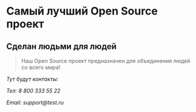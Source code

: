 # Самый лучший Open Source проект

## Сделан людьми для людей

> Наш Open Source проект предназначен для объединения людей со всего мира!

_Тут будут контакты:_

_Тел: 8 800 333 55 22_

_Email: support@test.ru_
